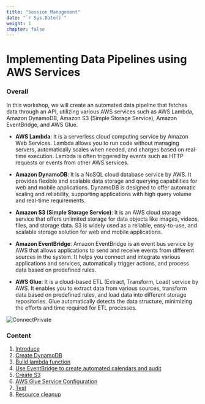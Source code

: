 ```yaml
---
title: "Session Management"
date: "`r Sys.Date()`"
weight: 1
chapter: false
---
```


# Implementing Data Pipelines using AWS Services

### Overall

In this workshop, we will create an automated data pipeline that fetches data through an API, utilizing various AWS services such as AWS Lambda, Amazon DynamoDB, Amazon S3 (Simple Storage Service), Amazon EventBridge, and AWS Glue.

- **AWS Lambda**: It is a serverless cloud computing service by Amazon Web Services. Lambda allows you to run code without managing servers, automatically scales when needed, and charges based on real-time execution. Lambda is often triggered by events such as HTTP requests or events from other AWS services.

- **Amazon DynamoDB**: It is a NoSQL cloud database service by AWS. It provides flexible and scalable data storage and querying capabilities for web and mobile applications. DynamoDB is designed to offer automatic scaling and reliability, supporting applications with high query volume and real-time requirements.

- **Amazon S3 (Simple Storage Service)**: It is an AWS cloud storage service that offers unlimited storage for data objects like images, videos, files, and storage data. S3 is widely used as a reliable, easy-to-use, and scalable storage solution for web and mobile applications.

- **Amazon EventBridge**: Amazon EventBridge is an event bus service by AWS that allows applications to send and receive events from different sources in the system. It helps you connect and integrate various applications and services, automatically trigger actions, and process data based on predefined rules.

- **AWS Glue**: It is a cloud-based ETL (Extract, Transform, Load) service by AWS. It enables you to extract data from various sources, transform data based on predefined rules, and load data into different storage repositories. Glue automatically detects the data structure, minimizing the efforts and time required for ETL processes.

![ConnectPrivate](/images/1.intro/0-image.png)

### Content

1.  [Introduce](1-introduce/)
2.  [Create DynamoDB ](2-DynamoDB/)
3.  [Build lambda function](3-lambda/)
4.  [Use EventBridge to create automated calendars and audit](4-event/)
5.  [Create S3](5-s3/)
6.  [AWS Glue Service Configuration](6-glue/)
7.  [Test](7-test/)
8.  [Resource cleanup](8-terminate/)

